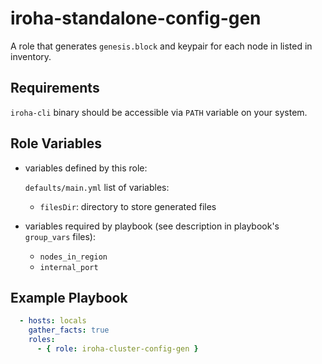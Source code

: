 iroha-standalone-config-gen
=========

A role that generates `genesis.block` and keypair for each node in listed in inventory. 

Requirements
------------

`iroha-cli` binary should be accessible via `PATH` variable on your system.

Role Variables
--------------

- variables defined by this role:

    `defaults/main.yml` list of variables: 
    - `filesDir`: directory to store generated files
- variables required by playbook (see description in playbook's `group_vars` files):
    - `nodes_in_region`
    - `internal_port`


Example Playbook
----------------

```yaml
  - hosts: locals
    gather_facts: true
    roles:
      - { role: iroha-cluster-config-gen }
```
